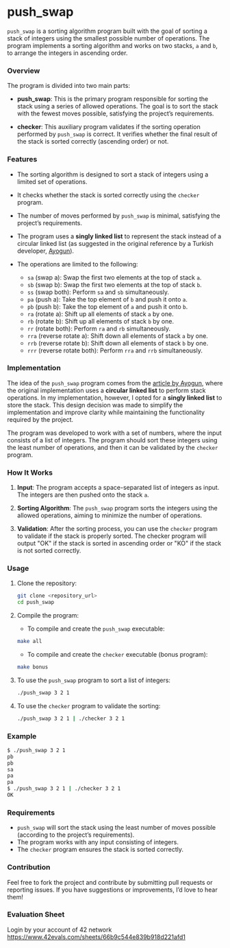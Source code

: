 # push_swap

`push_swap` is a sorting algorithm program built with the goal of sorting a stack of integers using the smallest possible number of operations. The program implements a sorting algorithm and works on two stacks, `a` and `b`, to arrange the integers in ascending order.

### Overview

The program is divided into two main parts:

- **push_swap**: This is the primary program responsible for sorting the stack using a series of allowed operations. The goal is to sort the stack with the fewest moves possible, satisfying the project’s requirements.

- **checker**: This auxiliary program validates if the sorting operation performed by `push_swap` is correct. It verifies whether the final result of the stack is sorted correctly (ascending order) or not.

### Features

- The sorting algorithm is designed to sort a stack of integers using a limited set of operations.
- It checks whether the stack is sorted correctly using the `checker` program.
- The number of moves performed by `push_swap` is minimal, satisfying the project’s requirements.
- The program uses a **singly linked list** to represent the stack instead of a circular linked list (as suggested in the original reference by a Turkish developer, [Ayogun](https://medium.com/@ayogun/push-swap-c1f5d2d41e97)).
- The operations are limited to the following:

  - `sa` (swap a): Swap the first two elements at the top of stack `a`.
  - `sb` (swap b): Swap the first two elements at the top of stack `b`.
  - `ss` (swap both): Perform `sa` and `sb` simultaneously.
  - `pa` (push a): Take the top element of `b` and push it onto `a`.
  - `pb` (push b): Take the top element of `a` and push it onto `b`.
  - `ra` (rotate a): Shift up all elements of stack `a` by one.
  - `rb` (rotate b): Shift up all elements of stack `b` by one.
  - `rr` (rotate both): Perform `ra` and `rb` simultaneously.
  - `rra` (reverse rotate a): Shift down all elements of stack `a` by one.
  - `rrb` (reverse rotate b): Shift down all elements of stack `b` by one.
  - `rrr` (reverse rotate both): Perform `rra` and `rrb` simultaneously.

### Implementation

The idea of the `push_swap` program comes from the [article by Ayogun](https://medium.com/@ayogun/push-swap-c1f5d2d41e97), where the original implementation uses a **circular linked list** to perform stack operations. In my implementation, however, I opted for a **singly linked list** to store the stack. This design decision was made to simplify the implementation and improve clarity while maintaining the functionality required by the project.

The program was developed to work with a set of numbers, where the input consists of a list of integers. The program should sort these integers using the least number of operations, and then it can be validated by the `checker` program.

### How It Works

1. **Input**: The program accepts a space-separated list of integers as input. The integers are then pushed onto the stack `a`.
   
2. **Sorting Algorithm**: The `push_swap` program sorts the integers using the allowed operations, aiming to minimize the number of operations.
   
3. **Validation**: After the sorting process, you can use the `checker` program to validate if the stack is properly sorted. The checker program will output "OK" if the stack is sorted in ascending order or "KO" if the stack is not sorted correctly.

### Usage

1. Clone the repository:
   ```bash
   git clone <repository_url>
   cd push_swap
   ```

2. Compile the program:
   - To compile and create the `push_swap` executable:
   ```bash
   make all
   ```
   - To compile and create the `checker` executable (bonus program):
   ```bash
   make bonus
   ```
   
3. To use the `push_swap` program to sort a list of integers:
   ```bash
   ./push_swap 3 2 1
   ```

4. To use the `checker` program to validate the sorting:
   ```bash
   ./push_swap 3 2 1 | ./checker 3 2 1
   ```

### Example

```bash
$ ./push_swap 3 2 1
pb
pb
sa
pa
pa
$ ./push_swap 3 2 1 | ./checker 3 2 1
OK
```

### Requirements

- `push_swap` will sort the stack using the least number of moves possible (according to the project’s requirements).
- The program works with any input consisting of integers.
- The `checker` program ensures the stack is sorted correctly.

### Contribution

Feel free to fork the project and contribute by submitting pull requests or reporting issues. If you have suggestions or improvements, I’d love to hear them!

### Evaluation Sheet
Login by your account of 42 network
https://www.42evals.com/sheets/66b9c544e839b918d221afd1
